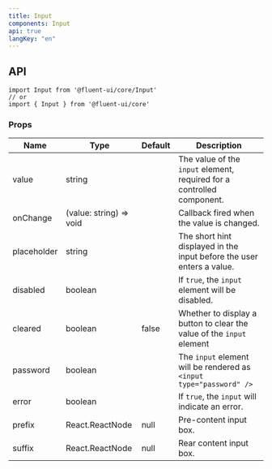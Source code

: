 ```yaml
---
title: Input
components: Input
api: true
langKey: "en"
---
```


## API

```
import Input from '@fluent-ui/core/Input'
// or
import { Input } from '@fluent-ui/core'
```

### Props

| Name | Type | Default | Description |
| --- | --- | --- | --- |
| value | string |  | The value of the `input` element, required for a controlled component. |
| onChange | (value: string) => void |  | Callback fired when the value is changed. |
| placeholder | string |  | The short hint displayed in the input before the user enters a value. |
| disabled | boolean |  | If `true`, the `input` element will be disabled. |
| cleared | boolean | false | Whether to display a button to clear the value of the `input` element |
| password | boolean |  | The `input` element will be rendered as `<input type="password" />` |
| error | boolean |  | 	If `true`, the `input` will indicate an error. |
| prefix | React.ReactNode | null | Pre-content input box. |
| suffix | React.ReactNode | null | Rear content input box. |
